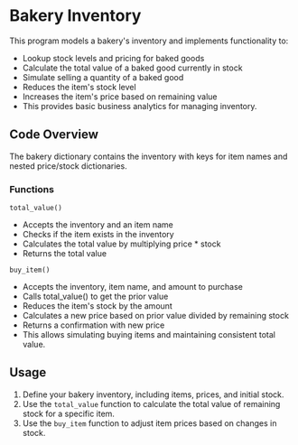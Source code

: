 # Bakery Inventory 
This program models a bakery's inventory and implements functionality to:

- Lookup stock levels and pricing for baked goods
- Calculate the total value of a baked good currently in stock
- Simulate selling a quantity of a baked good
- Reduces the item's stock level
- Increases the item's price based on remaining value
- This provides basic business analytics for managing inventory.

## Code Overview
The bakery dictionary contains the inventory with keys for item names and nested price/stock dictionaries.

### Functions 

`total_value()`
- Accepts the inventory and an item name
- Checks if the item exists in the inventory
- Calculates the total value by multiplying price * stock
- Returns the total value

`buy_item()`
- Accepts the inventory, item name, and amount to purchase
- Calls total_value() to get the prior value
- Reduces the item's stock by the amount
- Calculates a new price based on prior value divided by remaining stock
- Returns a confirmation with new price
- This allows simulating buying items and maintaining consistent total value.


## Usage

1. Define your bakery inventory, including items, prices, and initial stock.
2. Use the `total_value` function to calculate the total value of remaining stock for a specific item.
3. Use the `buy_item` function to adjust item prices based on changes in stock.